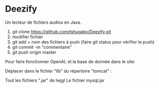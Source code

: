 # Deezify
Un lecteur de fichiers audios en Java.

1) git clone https://github.com/tshugako/Deezify.git
2) modifier fichier 
3) git add + nom des fichiers à push (faire git status pour vérifier le push)
4) git commit -m  "commentaire"
5) git push origin master

Pour faire fonctionner OpenAL et la base de donnée dans le site:

Déplacer dans le fichier "lib" du répertoire "tomcat" :

Tout les fichiers ".jar" de lwjgl 
Le fichier mysql.jar 
